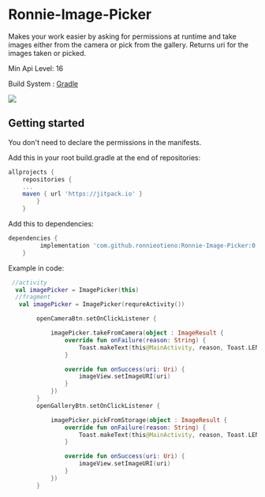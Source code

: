 # Ronnie-Image-Picker

Makes your work easier by asking for permissions at runtime and take images either from the camera or pick from the gallery. Returns uri for the images taken or picked.

Min Api Level: 16

Build System : [Gradle](https://gradle.org/)

 [![](https://jitpack.io/v/ronnieotieno/Ronnie-Image-Picker.svg)](https://jitpack.io/#ronnieotieno/Ronnie-Image-Picker)

## Getting started

You don't need to declare the permissions in the manifests.

Add this in your root build.gradle at the end of repositories:

```groovy
allprojects {
	repositories {
	...
	maven { url 'https://jitpack.io' }
		}
	}
```
Add this to dependencies:

```groovy
dependencies {
	     implementation 'com.github.ronnieotieno:Ronnie-Image-Picker:0.2.0' //Add latest version
	}
```
Example in code:

```kotlin
 //activity
  val imagePicker = ImagePicker(this)
  //fragment
   val imagePicker = ImagePicker(requreActivity())

        openCameraBtn.setOnClickListener {

            imagePicker.takeFromCamera(object : ImageResult {
                override fun onFailure(reason: String) {
                    Toast.makeText(this@MainActivity, reason, Toast.LENGTH_LONG).show()
                }

                override fun onSuccess(uri: Uri) {
                    imageView.setImageURI(uri)
                }
            })
        }
        openGalleryBtn.setOnClickListener {

            imagePicker.pickFromStorage(object : ImageResult {
                override fun onFailure(reason: String) {
                    Toast.makeText(this@MainActivity, reason, Toast.LENGTH_LONG).show()
                }

                override fun onSuccess(uri: Uri) {
                    imageView.setImageURI(uri)
                }
            })
        }
```
